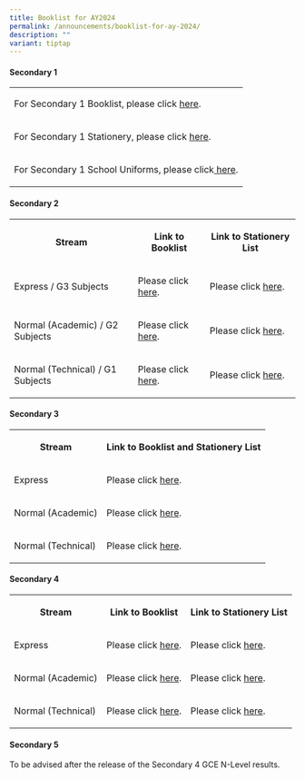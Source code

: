 ```yaml
---
title: Booklist for AY2024
permalink: /announcements/booklist-for-ay-2024/
description: ""
variant: tiptap
---
```

<h4>Secondary 1</h4><table><tbody><tr><td rowspan="1" colspan="1"><p>For Secondary 1 Booklist, please click&nbsp;<a href="/files/Sec 1 Registration/3a_sec_1_booklist_2024__final.pdf" rel="noopener noreferrer nofollow" target="_blank">here</a>.</p></td></tr><tr><td rowspan="1" colspan="1"><p>For Secondary 1 Stationery, please click&nbsp;<a href="/files/Sec 1 Registration/3b_Sec_1_Stationery_List_2024__Final_.pdf" rel="noopener noreferrer nofollow" target="_blank">here</a>.</p></td></tr><tr><td rowspan="1" colspan="1"><p>For Secondary 1 School Uniforms, please click<a href="/files/Sec 1 Registration/3c_information_for_sale_of_uniforms_2024_dmnss.pdf" rel="noopener noreferrer nofollow" target="_blank">&nbsp;here</a>.</p></td></tr></tbody></table><h4>Secondary 2</h4><table><tbody><tr><th rowspan="1" colspan="1"><p>Stream</p></th><th rowspan="1" colspan="1"><p>Link to Booklist</p></th><th rowspan="1" colspan="1"><p>Link to Stationery List</p></th></tr><tr><td rowspan="1" colspan="1"><p>Express / G3 Subjects</p></td><td rowspan="1" colspan="1"><p>Please click <a href="/files/Announcements/Booklist%20AY2024/2exp%20booklist%202024.pdf" rel="noopener noreferrer nofollow" target="_blank">here</a>.</p></td><td rowspan="1" colspan="1"><p>Please click <a href="/files/Announcements/Booklist%20AY2024/2exp%20stationery%20list%202024.pdf" rel="noopener noreferrer nofollow" target="_blank">here</a>.</p></td></tr><tr><td rowspan="1" colspan="1"><p>Normal (Academic) / G2 Subjects</p></td><td rowspan="1" colspan="1"><p>Please click <a href="/files/Announcements/Booklist%20AY2024/2na%20booklist%202024.pdf" rel="noopener noreferrer nofollow" target="_blank">here</a>.</p></td><td rowspan="1" colspan="1"><p>Please click <a href="/files/Announcements/Booklist%20AY2024/2na%20stationery%20list%202024.pdf" rel="noopener noreferrer nofollow" target="_blank">here</a>.</p></td></tr><tr><td rowspan="1" colspan="1"><p>Normal (Technical) / G1 Subjects</p></td><td rowspan="1" colspan="1"><p>Please click <a href="/files/Announcements/Booklist%20AY2024/2nt%20booklist%202024.pdf" rel="noopener noreferrer nofollow" target="_blank">here</a>.</p></td><td rowspan="1" colspan="1"><p>Please click <a href="/files/Announcements/Booklist%20AY2024/2nt%20stationery%20list%202024.pdf" rel="noopener noreferrer nofollow" target="_blank">here</a>.</p></td></tr></tbody></table><h4>Secondary 3</h4><table><tbody><tr><th rowspan="1" colspan="1"><p>Stream</p></th><th rowspan="1" colspan="1"><p>Link to Booklist and Stationery List</p></th></tr><tr><td rowspan="1" colspan="1"><p>Express</p></td><td rowspan="1" colspan="1"><p>Please click <a href="/files/Announcements/Booklist%20AY2024/3exp%20booklist%20and%20stationery%20list%202024.pdf" rel="noopener noreferrer nofollow" target="_blank">here</a>.</p></td></tr><tr><td rowspan="1" colspan="1"><p>Normal (Academic)</p></td><td rowspan="1" colspan="1"><p>Please click <a href="/files/Announcements/Booklist%20AY2024/3na%20booklist%20and%20stationery%20list%202024.pdf" rel="noopener noreferrer nofollow" target="_blank">here</a>.</p></td></tr><tr><td rowspan="1" colspan="1"><p>Normal (Technical)</p></td><td rowspan="1" colspan="1"><p>Please click <a href="/files/Announcements/Booklist%20AY2024/3nt%20booklist%20and%20stationery%20list%202024.pdf" rel="noopener noreferrer nofollow" target="_blank">here</a>.</p></td></tr></tbody></table><h4>Secondary 4</h4><table><tbody><tr><th rowspan="1" colspan="1"><p>Stream</p></th><th rowspan="1" colspan="1"><p>Link to Booklist</p></th><th rowspan="1" colspan="1"><p>Link to Stationery List</p></th></tr><tr><td rowspan="1" colspan="1"><p>Express</p></td><td rowspan="1" colspan="1"><p>Please click <a href="/files/Announcements/Booklist%20AY2024/4exp%20booklist%202024.pdf" rel="noopener noreferrer nofollow" target="_blank">here</a>.</p></td><td rowspan="1" colspan="1"><p>Please click <a href="/files/Announcements/Booklist%20AY2024/4exp%20stationery%20list%202024.pdf" rel="noopener noreferrer nofollow" target="_blank">here</a>.</p></td></tr><tr><td rowspan="1" colspan="1"><p>Normal (Academic)</p></td><td rowspan="1" colspan="1"><p>Please click <a href="/files/Announcements/Booklist%20AY2024/4na%20booklist%202024.pdf" rel="noopener noreferrer nofollow" target="_blank">here</a>.</p></td><td rowspan="1" colspan="1"><p>Please click <a href="/files/Announcements/Booklist%20AY2024/4na%20stationery%20list%202024.pdf" rel="noopener noreferrer nofollow" target="_blank">here</a>.</p></td></tr><tr><td rowspan="1" colspan="1"><p>Normal (Technical)</p></td><td rowspan="1" colspan="1"><p>Please click <a href="/files/Announcements/Booklist%20AY2024/4nt%20booklist%202024.pdf" rel="noopener noreferrer nofollow" target="_blank">here</a>.</p></td><td rowspan="1" colspan="1"><p>Please click <a href="/files/Announcements/Booklist%20AY2024/4nt%20stationery%20list%202024.pdf" rel="noopener noreferrer nofollow" target="_blank">here</a>.</p></td></tr></tbody></table><h4>Secondary 5</h4><p>To be advised after the release of the Secondary 4 GCE N-Level results.</p>